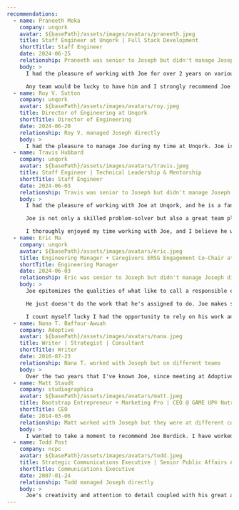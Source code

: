```yaml
---
recommendations:
  - name: Praneeth Moka
    company: unqork
    avatar: ${basePath}/assets/images/avatars/praneeth.jpeg
    title: Staff Engineer at Unqork | Full Stack Development
    shortTitle: Staff Engineer
    date: 2024-06-25
    relationship: Praneeth was senior to Joseph but didn't manage Joseph directly
    body: >
      I had the pleasure of working with Joe for over 2 years on various projects. Joe is one of the nicest and hardworking individuals I have ever met. Joe has a very good eye for catching things that can be simplified which often helped our team immensely. Joe has a lot of patience which is a very good asset to have and it was evident in the way he was able to successfully handle long running tasks while also maintaining excellent communication with the team on the progress of the task. He’s always available to help his teammates when they are in need.

      Any team would be lucky to have him and I strongly recommend Joe.
  - name: Roy V. Sutton
    company: unqork
    avatar: ${basePath}/assets/images/avatars/roy.jpeg
    title: Director of Engineering at Unqork
    shortTitle: Director of Engineering
    date: 2024-06-20
    relationship: Roy V. managed Joseph directly
    body: >
      I had the pleasure to manage Joe during my time at Unqork. Joe is someone I consider to be a craftsman. His approach when working with code is to leave the code better than he found it. He has a passion for user interface and for making things right for the users and developers. One notable project Joe worked on was the company's internal design system. As part of his work, Joe assisted teams throughout the platform with getting the most from the system and helping them leverage the components to reduce code and styling. This work greatly improved readability, maintainability and consistency. In addition, Joe is a person I enjoyed working with.
  - name: Travis Hubbard
    company: unqork
    avatar: ${basePath}/assets/images/avatars/travis.jpeg
    title: Staff Engineer | Technical Leadership & Mentorship
    shortTitle: Staff Engineer
    date: 2024-06-03
    relationship: Travis was senior to Joseph but didn't manage Joseph directly
    body: >
      I had the pleasure of working with Joe at Unqork, and he is a fantastic engineer with a remarkable eye for UI/UX and accessibility. Joe excels at asking insightful questions and raising important considerations, helping teams break down work and fully understand requirements. His deeply analytical mindset enables him to solve business challenges in a holistic and effective manner.

      Joe is not only a skilled problem-solver but also a great team player. He actively supports his teammates, always being one of the first to jump on calls to answer questions or provide a second pair of eyes. His commitment to driving code quality is evident through his thorough PR comments and willingness to pair with other developers.

      I thoroughly enjoyed my time working with Joe, and I believe he would be a brilliant addition to any team.
  - name: Eric Ma
    company: unqork
    avatar: ${basePath}/assets/images/avatars/eric.jpeg
    title: Engineering Manager + Caregivers ERSG Engagement Co-Chair at Unqork
    shortTitle: Engineering Manager
    date: 2024-06-03
    relationship: Eric was senior to Joseph but didn't manage Joseph directly
    body: >
      Joe epitomizes the qualities of what like to call a responsible engineer. It's one thing to be good at writing code (which Joe is) and it's another to go the extra mile.

      He just doesn't do the work that he's assigned to do. Joe makes sure to understand the why. This is how you get output from an engineering team that is high quality, that catches edge cases, and that truly solves the problems presenting your users, by having an engineer like Joe asking the right questions and leading by example.

      I count myself lucky I had the opportunity to rely on his work and envy whoever gets to work with him in his career.
  - name: Nana T. Baffour-Awuah
    company: Adoptive
    avatar: ${basePath}/assets/images/avatars/nana.jpeg
    title: Writer | Strategist | Consultant
    shortTitle: Writer
    date: 2016-07-23
    relationship: Nana T. worked with Joseph but on different teams
    body: >
      Over the two years that I've known Joe, since meeting at Adoptive, I've had the opportunity to work with and get to know one of the most hardworking, creative, resolute and generous people I've met in my career thus far. Joe's work ethic is impeccable, and he is a genuinely generous person who gives of himself to both his work and his team. Joe is an asset--any team would be very lucky to have him!
  - name: Matt Staudt
    company: studiographica
    avatar: ${basePath}/assets/images/avatars/matt.jpeg
    title: Bootstrap Entrepreneur + Marketing Pro | CEO @ GAME UP® Nutrition | President STAUDT agency | Created/Sold High Rollerz® Jiu Jitsu
    shortTitle: CEO
    date: 2014-03-06
    relationship: Matt worked with Joseph but they were at different companies
    body: >
      I wanted to take a moment to recommend Joe Burdick. I have worked with Joe not only in his current role as Founder of Joey Labs but also during both of our time at SGC. Having worked with Joe on multiple projects I am extremely confident in his abilities and work ethic which both exceed what I am accustomed to. Joe is my first call when I have a technical question and he has never ceased to amaze me with his insight and can-do attitude. He is extremely knowledgable and is a problem solver. Joe is a rare find, a pleasure to work with and as a result of his expertise and professionalism is an extremely valuable addition to any team.
  - name: Todd Post
    company: ncpc
    avatar: ${basePath}/assets/images/avatars/todd.jpeg
    title: Strategic Communications Executive | Senior Public Affairs Advisor | Communications Specialist | Vice President of Communications / In-House + Agency → Humanizing integrated strategic communications
    shortTitle: Communications Executive
    date: 2007-01-24
    relationship: Todd managed Joseph directly
    body: >
      Joe's creativity and attention to detail coupled with his great attitude and sense of humor made him a valuable asset to the department, especially when it came to graphic design, web page management, and other technical skills.
---
```

